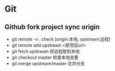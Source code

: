 # Git


## Github fork project sync origin

  - git remote -v : check [origin:本地, upstream:远程]
  - git remote add upstream <原项目url>
  - git fetch upstream 将远程取到本地
  - git checkout master 检查本地变更
  - git merge upstream/master 合并分支